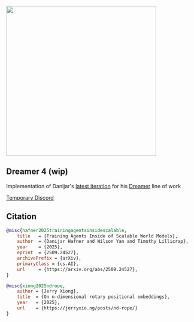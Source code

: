 <img src="./dreamer4-fig2.png" width="400px"></img>

## Dreamer 4 (wip)

Implementation of Danijar's [latest iteration](https://arxiv.org/abs/2509.24527v1) for his [Dreamer](https://danijar.com/project/dreamer4/) line of work

[Temporary Discord](https://discord.gg/MkACrrkrYR)

## Citation

```bibtex
@misc{hafner2025trainingagentsinsidescalable,
    title   = {Training Agents Inside of Scalable World Models}, 
    author  = {Danijar Hafner and Wilson Yan and Timothy Lillicrap},
    year    = {2025},
    eprint  = {2509.24527},
    archivePrefix = {arXiv},
    primaryClass = {cs.AI},
    url     = {https://arxiv.org/abs/2509.24527}, 
}
```

```bibtex
@misc{xiong2025ndrope,
    author = {Jerry Xiong},
    title  = {On n-dimensional rotary positional embeddings},
    year   = {2025},
    url    = {https://jerryxio.ng/posts/nd-rope/}
}
```
